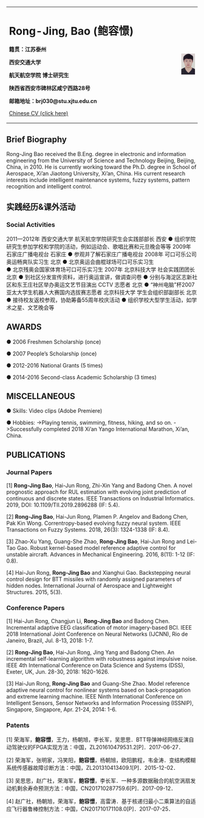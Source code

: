 <table border="0">
  <tr>
    <td width="90%">
      <h1>Rong-Jing, Bao (鲍容憬)</h1>
      <b><p>籍贯：江苏泰州</b></p>
      <b><p>西安交通大学</b></p>
      <b><p>航天航空学院 博士研究生</b></p>
      <b><p>陕西省西安市碑林区咸宁西路28号</b></p>
      <b><p>邮箱地址：brj030@stu.xjtu.edu.cn</b></p>
      <p><a href="/README-CN.html">Chinese CV (click here)</a></p>
    </td>
    <td width="10%">
      <img src="/Rong-Jing Bao.jpg" width="100%">
    </td>
  </tr>
</table>

## Brief Biography
Rong-Jing Bao received the B.Eng. degree in electronic and information engineering from the University
of Science and Technology Beijing, Beijing, China, in 2010. He is currently working toward the Ph.D. degree in School of Aerospace, Xi’an Jiaotong University, Xi’an, China. His current research interests include intelligent maintenance systems, fuzzy systems, pattern recognition and intelligent control.

## 实践经历&课外活动
### Social Activities
2011—2012年    西安交通大学      航天航空学院研究生会实践部部长          西安
                 ●     组织学院研究生参加学校和学院的活动，例如运动会、歌唱比赛和元旦晚会等等
2009年          石家庄广播电视台                                        石家庄
●      参观并了解石家庄广播电视台
2008年          可口可乐公司      奥运畅爽队实习生                        北京
●      北京奥运会曲棍球场可口可乐实习生         
●      北京残奥会国家体育场可口可乐实习生
2007年          北京科技大学      社会实践团团长                          北京
●      到社区分发宣传资料，进行奥运宣讲，做调查问卷
●      分别与海淀区志新社区和东王庄社区举办奥运文艺节目演出
           CCTV            志愿者                                  北京
●     “神州电脑”杯2007亚太大学生机器人大赛国内选拔赛志愿者
                 北京科技大学      学生会组织部副部长                      北京
●       接待校友返校参观，协助筹备55周年校庆活动
●       组织学校大型学生活动，如学术之星、文艺晚会等


## AWARDS
● 2006        Freshmen Scholarship (once) 

● 2007        People’s Scholarship (once)  

● 2012-2016    National Grants (5 times)                                       

● 2014-2016    Second-class Academic Scholarship (3 times) 

## MISCELLANEOUS
● Skills: Video clips (Adobe Premiere)

● Hobbies:
->Playing tennis, swimming, fitness, hiking, and so on.
->Successfully completed 2018 Xi’an Yango International Marathon, Xi’an, China.


## PUBLICATIONS
### Journal Papers
[1] <b>Rong-Jing Bao</b>, Hai-Jun Rong, Zhi-Xin Yang and Badong Chen. A novel prognostic approach for RUL estimation with evolving joint prediction of continuous and discrete states. IEEE Transactions on Industrial Informatics. 2019, DOI: 10.1109/TII.2019.2896288 (IF: 5.4).

[2] <b>Rong-Jing Bao</b>, Hai-Jun Rong, Plamen P. Angelov and Badong Chen, Pak Kin Wong. Correntropy-based evolving fuzzy neural system. IEEE Transactions on Fuzzy Systems. 2018, 26(3): 1324-1338 (IF: 8.4).

[3] Zhao-Xu Yang, Guang-She Zhao, <b>Rong-Jing Bao</b>, Hai-Jun Rong and Lei-Tao Gao. Robust kernel-based model reference adaptive control for unstable aircraft. Advances in Mechanical Engineering. 2016, 8(11): 1-12 (IF: 0.8).

[4] Hai-Jun Rong, <b>Rong-Jing Bao</b> and Xianghui Gao. Backstepping neural control design for BTT missiles with randomly assigned parameters of hidden nodes. International Journal of Aerospace and Lightweight Structures. 2015, 5(3).
### Conference Papers
[1] Hai-Jun Rong, Changjun Li, <b>Rong-Jing Bao</b> and Badong Chen. Incremental adaptive EEG classification of motor imagery-based BCI. IEEE 2018 International Joint Conference on Neural Networks (IJCNN), Rio de Janeiro, Brazil, Jul. 8-13, 2018: 1-7.

[2] <b>Rong-Jing Bao</b>, Hai-Jun Rong, Jing Yang and Badong Chen. An incremental self-learning algorithm with robustness against impulsive noise. IEEE 4th International Conference on Data Science and Systems (DSS), Exeter, UK, Jun. 28-30, 2018: 1620-1626.

[3] Hai-Jun Rong, <b>Rong-Jing Bao</b> and Guang-She Zhao. Model reference adaptive neural control for nonlinear systems based on back-propagation and extreme learning machine. IEEE Ninth International Conference on Intelligent Sensors, Sensor Networks and Information Processing (ISSNIP), Singapore, Singapore, Apr. 21-24, 2014: 1-6.
### Patents
[1] 荣海军，<b>鲍容憬</b>，王力，杨朝旭，李长军，吴思思．BTT导弹神经网络反演自动驾驶仪的FPGA实现方法：中国，ZL201610479531.2[P]．2017-06-27．

[2] 荣海军，张明家，冯笑阳，<b>鲍容憬</b>，杨朝旭，欧阳鹏程，韦金涛．变结构模糊系统传感器故障诊断方法：中国，ZL201310413409.1[P]．2015-12-02．

[3] 吴思思，赵广社，荣海军，<b>鲍容憬</b>，李长军．一种多源数据融合的航空涡扇发动机剩余寿命预测方法：中国，CN201710287759.6[P]．2017-09-12．

[4] 赵广社，杨朝旭，荣海军，<b>鲍容憬</b>，高雷涛．基于核递归最小二乘算法的自适应飞行器鲁棒控制方法：中国，CN201710171108.0[P]．2017-07-25．




